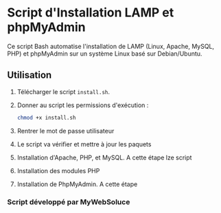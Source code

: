 # Script d'Installation LAMP et phpMyAdmin

Ce script Bash automatise l'installation de LAMP (Linux, Apache, MySQL, PHP) et phpMyAdmin sur un système Linux basé sur Debian/Ubuntu.

## Utilisation

1. Télécharger le script `install.sh`.

2. Donner au script les permissions d'exécution :
   ```bash
   chmod +x install.sh
   ```

3. Rentrer le mot de passe utilisateur

4. Le script va vérifier et mettre à jour les paquets

5. Installation d'Apache, PHP, et MySQL. A cette étape lze script 

6. Installation des modules PHP

7. Installation de PhpMyAdmin. A cette étape 

### Script développé par MyWebSoluce
